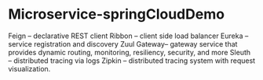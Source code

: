 # Microservice-springCloudDemo

Feign – declarative REST client
Ribbon – client side load balancer
Eureka – service registration and discovery
Zuul Gateway–  gateway service that provides dynamic routing, monitoring, resiliency, security, and more
Sleuth – distributed tracing via logs
Zipkin – distributed tracing system with request visualization.
